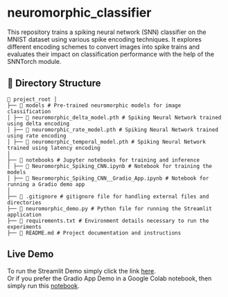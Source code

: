 # neuromorphic_classifier
This repository trains a spiking neural network (SNN) classifier on the MNIST dataset using various spike encoding techniques. It explores different encoding schemes to convert images into spike trains and evaluates their impact on classification performance with the help of the SNNTorch module.

## 📂 Directory Structure

```
📂 project_root │
├── 📂 models # Pre-trained neuromorphic models for image classification
│ ├── 📄 neuromorphic_delta_model.pth # Spiking Neural Network trained using delta encoding
│ ├── 📄 neuromorphic_rate_model.pth # Spiking Neural Network trained using rate encoding
│ ├── 📄 neuromorphic_temporal_model.pth # Spiking Neural Network trained using latency encoding
│
├── 📂 notebooks # Jupyter notebooks for training and inference
│ ├── 📄 Neuromorphic_Spiking_CNN.ipynb # Notebook for training the models
│ ├── 📄 Neuromorphic_Spiking_CNN__Gradio_App.ipynb # Notebook for running a Gradio demo app
│
├── 📄 .gitignore # gitignore file for handling external files and directories
├── 📄 neuromorphic_demo.py # Python file for running the Streamlit application
├── 📄 requirements.txt # Environment details necessary to run the experiments
├── 📄 README.md # Project documentation and instructions
```

## Live Demo

To run the Streamlit Demo simply click the link [here](https://neuromorphicclassifier-zcndlmxf4gqlnwdnk9eucj.streamlit.app). <br>
Or if you prefer the Gradio App Demo in a Google Colab notebook, then simply run this [notebook](https://colab.research.google.com/drive/1nb5gLPCgLxLN4RBbZTS5tXKT1nDWyUo0?usp=sharing).
